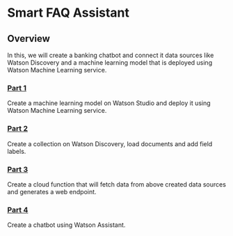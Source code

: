 # Smart FAQ Assistant


## Overview
In this, we will create a banking chatbot and connect it data sources like Watson Discovery and a machine learning model that is deployed using Watson Machine Learning service.

### [Part 1](https://github.com/krishnac7/Smart-FAQ-Assistant/tree/master/wml)
Create a machine learning model on Watson Studio and deploy it using Watson Machine Learning service.

### [Part 2](https://github.com/krishnac7/Smart-FAQ-Assistant/tree/master/discovery)
Create a collection on Watson Discovery, load documents and add field labels.

### [Part 3](https://github.com/krishnac7/Smart-FAQ-Assistant/tree/master/functions)
Create a cloud function that will fetch data from above created data sources and generates a web endpoint.

### [Part 4](https://github.com/krishnac7/Smart-FAQ-Assistant/tree/master/Assistant)
Create a chatbot using Watson Assistant.
